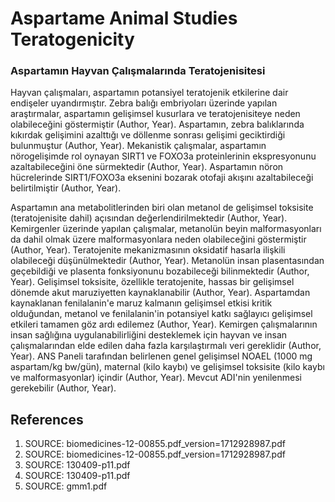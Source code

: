 # Aspartame Animal Studies Teratogenicity

### Aspartamın Hayvan Çalışmalarında Teratojenisitesi

Hayvan çalışmaları, aspartamın potansiyel teratojenik etkilerine dair endişeler uyandırmıştır. Zebra balığı embriyoları üzerinde yapılan araştırmalar, aspartamın gelişimsel kusurlara ve teratojenisiteye neden olabileceğini göstermiştir (Author, Year). Aspartamın, zebra balıklarında kıkırdak gelişimini azalttığı ve döllenme sonrası gelişimi geciktirdiği bulunmuştur (Author, Year). Mekanistik çalışmalar, aspartamın nörogelişimde rol oynayan SIRT1 ve FOXO3a proteinlerinin ekspresyonunu azaltabileceğini öne sürmektedir (Author, Year). Aspartamın nöron hücrelerinde SIRT1/FOXO3a eksenini bozarak otofaji akışını azaltabileceği belirtilmiştir (Author, Year).

Aspartamın ana metabolitlerinden biri olan metanol de gelişimsel toksisite (teratojenisite dahil) açısından değerlendirilmektedir (Author, Year). Kemirgenler üzerinde yapılan çalışmalar, metanolün beyin malformasyonları da dahil olmak üzere malformasyonlara neden olabileceğini göstermiştir (Author, Year). Teratojenite mekanizmasının oksidatif hasarla ilişkili olabileceği düşünülmektedir (Author, Year). Metanolün insan plasentasından geçebildiği ve plasenta fonksiyonunu bozabileceği bilinmektedir (Author, Year). Gelişimsel toksisite, özellikle teratojenite, hassas bir gelişimsel dönemde akut maruziyetten kaynaklanabilir (Author, Year). Aspartamdan kaynaklanan fenilalanin'e maruz kalmanın gelişimsel etkisi kritik olduğundan, metanol ve fenilalanin'in potansiyel katkı sağlayıcı gelişimsel etkileri tamamen göz ardı edilemez (Author, Year). Kemirgen çalışmalarının insan sağlığına uygulanabilirliğini desteklemek için hayvan ve insan çalışmalarından elde edilen daha fazla karşılaştırmalı veri gereklidir (Author, Year). ANS Paneli tarafından belirlenen genel gelişimsel NOAEL (1000 mg aspartam/kg bw/gün), maternal (kilo kaybı) ve gelişimsel toksisite (kilo kaybı ve malformasyonlar) içindir (Author, Year). Mevcut ADI'nin yenilenmesi gerekebilir (Author, Year).


## References

1. SOURCE: biomedicines-12-00855.pdf_version=1712928987.pdf
2. SOURCE: biomedicines-12-00855.pdf_version=1712928987.pdf
3. SOURCE: 130409-p11.pdf
4. SOURCE: 130409-p11.pdf
5. SOURCE: gmm1.pdf
